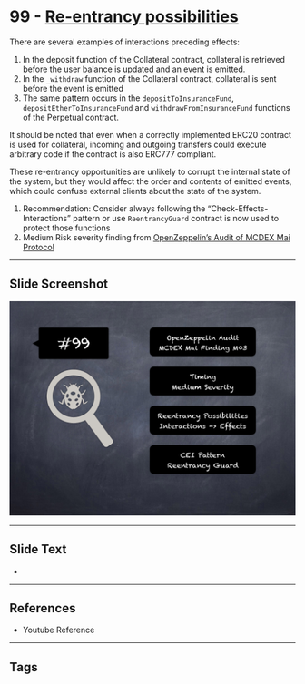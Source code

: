 
# 99 - [Re-entrancy possibilities](./Re-entrancy%20possibilities.md)

There are several examples of interactions preceding effects: 
1. In the deposit function of the Collateral contract, collateral is retrieved before the user balance is updated and an event is emitted.
2. In the `_withdraw` function of the Collateral contract, collateral is sent before the event is emitted
3. The same pattern occurs in the `depositToInsuranceFund`, `depositEtherToInsuranceFund` and `withdrawFromInsuranceFund` functions of the Perpetual contract. 

It should be noted that even when a correctly implemented ERC20 contract is used for collateral, incoming and outgoing transfers could execute arbitrary code if the contract is also ERC777 compliant. 

These re-entrancy opportunities are unlikely to corrupt the internal state of the system, but they would affect the order and contents of emitted events, which could confuse external clients about the state of the system. 


1. Recommendation: Consider always following the “Check-Effects-Interactions” pattern or use `ReentrancyGuard` contract is now used to protect those functions
2. Medium Risk severity finding from [OpenZeppelin’s Audit of MCDEX Mai Protocol](https://blog.openzeppelin.com/mcdex-mai-protocol-audit/)
___
## Slide Screenshot
![099.png](../../images/7.%20Audit%20Findings%20101/099.png)
___
## Slide Text
- 
___
## References
- Youtube Reference
___
## Tags
